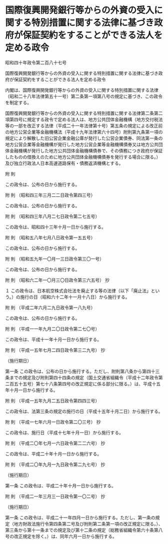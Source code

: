 # 国際復興開発銀行等からの外資の受入に関する特別措置に関する法律に基づき政府が保証契約をすることができる法人を定める政令

昭和四十年政令第二百八十七号

国際復興開発銀行等からの外資の受入に関する特別措置に関する法律に基づき政府が保証契約をすることができる法人を定める政令

内閣は、国際復興開発銀行等からの外資の受入に関する特別措置に関する法律（昭和二十八年法律第五十一号）第二条第一項第八号の規定に基づき、この政令を制定する。

国際復興開発銀行等からの外資の受入に関する特別措置に関する法律第二条第二項第四号に規定する政令で定める法人は、地方公共団体金融機構（地方交付税法等の一部を改正する法律（平成二十一年法律第十号）第五条の規定による改正前の地方公営企業等金融機構法（平成十九年法律第六十四号）附則第九条第一項の規定により解散した旧公営企業金融公庫が発行した公営企業債券、同法第一条の地方公営企業等金融機構が発行した地方公営企業等金融機構債券又は地方公共団体金融機構が発行した地方公共団体金融機構債券で、その債務につき政府が保証したものの借換えのために地方公共団体金融機構債券を発行する場合に限る。）及び独立行政法人日本高速道路保有・債務返済機構とする。

附 則

この政令は、公布の日から施行する。

附 則 （昭和四三年三月二二日政令第四三号）

この政令は、公布の日から施行する。

附 則 （昭和四三年八月二七日政令第二七五号）

この政令は、昭和四十三年十月一日から施行する。

附 則 （昭和五八年七月八日政令第一五五号）

この政令は、公布の日から施行する。

附 則 （昭和五九年一〇月一三日政令第三〇一号）

この政令は、公布の日から施行する。

附 則 （昭和六二年一〇月三〇日政令第三六五号） 抄

１ この政令は、日本航空株式会社法を廃止する等の法律（以下「廃止法」という。）の施行の日（昭和六十二年十一月十八日）から施行する。

附 則 （平成二年六月二九日政令第一八九号）

この政令は、公布の日から施行する。

附 則 （平成一一年九月二〇日政令第二七〇号）

この政令は、平成十一年十月一日から施行する。

附 則 （平成一五年七月二四日政令第三二九号） 抄

（施行期日）

第一条 この政令は、公布の日から施行する。ただし、附則第八条から第四十三条までの規定及び附則第四十四条の規定（国土交通省組織令（平成十二年政令第二百五十五号）第七十八条第四号の改正規定に係る部分に限る。）は、平成十五年十月一日から施行する。

附 則 （平成一五年九月二五日政令第四四三号）

この政令は、法第三条の規定の施行の日（平成十五年十月二日）から施行する。

附 則 （平成一七年六月一日政令第二〇三号） 抄

この政令は、施行日（平成十七年十月一日）から施行する。

附 則 （平成二〇年七月一六日政令第二二六号） 抄

この政令は、平成二十年十月一日から施行する。

附 則 （平成二〇年九月一九日政令第二九七号） 抄

（施行期日）

第一条 この政令は、平成二十年十月一日から施行する。

附 則 （平成二一年三月三一日政令第一〇二号） 抄

（施行期日）

第一条 この政令は、平成二十一年四月一日から施行する。ただし、第一条の規定（地方財政法施行令第四条第二号及び附則第二条第一項の改正規定に限る。）、第三条から第十一条までの規定及び第十二条の規定（総務省組織令第六十条第八号の改正規定を除く。）は、同年六月一日から施行する。
